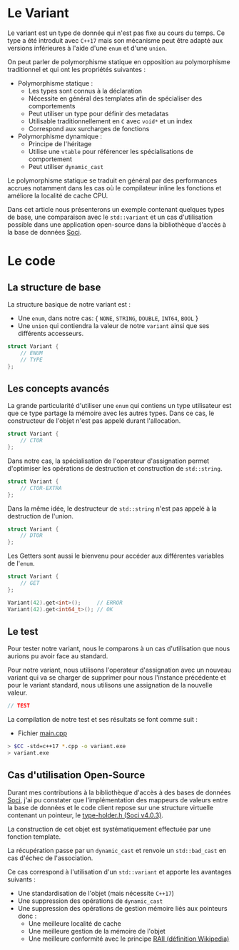 # Le Variant

Le variant est un type de donnée qui n'est pas fixe au cours du temps. Ce type a été introduit avec `C++17` mais son mécanisme peut être adapté aux versions inférieures à l'aide d'une `enum` et d'une `union`.

On peut parler de polymorphisme statique en opposition au polymorphisme traditionnel et qui ont les propriétés suivantes :

* Polymorphisme statique :
  * Les types sont connus à la déclaration
  * Nécessite en général des templates afin de spécialiser des comportements
  * Peut utiliser un type pour définir des metadatas
  * Utilisable traditionnellement en `C` avec `void*` et un index 
  * Correspond aux surcharges de fonctions
* Polymorphisme dynamique :
  * Principe de l'héritage
  * Utilise une `vtable` pour référencer les spécialisations de comportement
  * Peut utiliser `dynamic_cast`
  

Le polymorphisme statique se traduit en général par des performances accrues notamment dans les cas où le compilateur inline les fonctions et améliore la localité de cache CPU.

Dans cet article nous présenterons un exemple contenant quelques types de base, une comparaison avec le `std::variant` et un cas d'utilisation possible dans une application open-source dans la bibliothèque d'accès à la base de données [Soci](htts://github.com/Soci/soci).


# Le code

## La structure de base

La structure basique de notre variant est :
* Une `enum`, dans notre cas: { `NONE`, `STRING`, `DOUBLE`, `INT64`, `BOOL` }
* Une `union` qui contiendra la valeur de notre `variant` ainsi que ses différents accesseurs.

```cpp
struct Variant {
    // ENUM
    // TYPE
};
```

## Les concepts avancés

La grande particularité d'utiliser une `enum` qui contiens un type utilisateur est que ce type partage la mémoire avec les autres types. Dans ce cas, le constructeur de l'objet n'est pas appelé durant l'allocation.

```cpp
struct Variant {
    // CTOR
};
```

Dans notre cas, la spécialisation de l'operateur d'assignation permet d'optimiser les opérations de destruction et construction de `std::string`.

```cpp
struct Variant {
    // CTOR-EXTRA
};
```

Dans la même idée, le destructeur de `std::string` n'est pas appelé à la destruction de l'union.

```cpp
struct Variant {
    // DTOR
};
```

Les Getters sont aussi le bienvenu pour accéder aux différentes variables de l'`enum`.

```cpp
struct Variant {
    // GET
};

Variant(42).get<int>();     // ERROR
Variant(42).get<int64_t>(); // OK
```


## Le test

Pour tester notre variant, nous le comparons à un cas d'utilisation que nous aurions pu avoir face au standard.

Pour notre variant, nous utilisons l'operateur d'assignation avec un nouveau variant qui va se charger de supprimer pour nous l'instance précédente et pour le variant standard, nous utilisons une assignation de la nouvelle valeur.

```cpp
// TEST
```

La compilation de notre test et ses résultats se font comme suit :
* Fichier [main.cpp](https://github.com/Sildra/formations/tree/master/02-Variant/main.cpp)

```bash
> $CC -std=c++17 *.cpp -o variant.exe
> variant.exe
```

## Cas d'utilisation Open-Source

Durant mes contributions à la bibliothèque d'accès à des bases de données [Soci](htts://github.com/Soci/soci), j'ai pu constater que l'implémentation des mappeurs de valeurs entre la base de données et le code client repose sur une structure virtuelle contenant un pointeur, le [type-holder.h (Soci v4.0.3)](https://github.com/SOCI/soci/blob/v4.0.3/include/soci/type-holder.h).

La construction de cet objet est systématiquement effectuée par une fonction template.

La récupération passe par un `dynamic_cast` et renvoie un `std::bad_cast` en cas d'échec de l'association.

Ce cas correspond à l'utilisation d'un `std::variant` et apporte les avantages suivants :
* Une standardisation de l'objet (mais nécessite `C++17`)
* Une suppression des opérations de `dynamic_cast`
* Une suppression des opérations de gestion mémoire liés aux pointeurs donc :
  * Une meilleure localité de cache
  * Une meilleure gestion de la mémoire de l'objet
  * Une meilleure conformité avec le principe [RAII (définition Wikipedia)](https://fr.wikipedia.org/wiki/Resource_acquisition_is_initialization)
